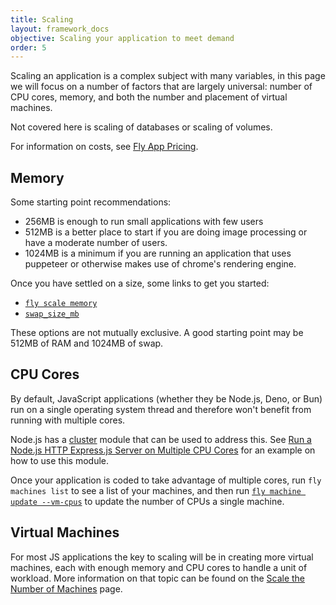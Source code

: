 ```yaml
---
title: Scaling
layout: framework_docs
objective: Scaling your application to meet demand
order: 5
---
```


Scaling an application is a complex subject with many variables, in this page we will focus on a number of factors that are largely universal: number of CPU cores, memory, and both the number and placement of virtual machines.

Not covered here is scaling of databases or scaling of volumes.

For information on costs, see [Fly App Pricing](https://fly.io/docs/about/pricing/).

## Memory

Some starting point recommendations:

 * 256MB is enough to run small applications with few users
 * 512MB is a better place to start if you are doing image processing or have a moderate number of users.
 * 1024MB is a minimum if you are running an application that uses puppeteer or otherwise makes use of chrome's rendering engine.

Once you have settled on a size, some links to get you started:
  * [`fly scale memory`](https://fly.io/docs/flyctl/scale-memory/)
  * [`swap_size_mb`](https://fly.io/docs/reference/configuration/#swap_size_mb-option)

These options are not mutually exclusive.  A good starting point may be 512MB of RAM and 1024MB of swap.

## CPU Cores

By default, JavaScript applications (whether they be Node.js, Deno, or Bun)
run on a single operating system thread and therefore won't benefit from
running with multiple cores.

Node.js has a [cluster](https://nodejs.org/api/cluster.html) module that can
be used to address this.  See [Run a Node.js HTTP Express.js Server on Multiple CPU Cores](https://coderrocketfuel.com/article/run-a-node-js-http-express-js-server-on-multiple-cpu-cores) for an example on how to use this module.

Once your application is coded to take advantage of multiple cores,
run `fly machines list` to see a list of your machines, and then
run [`fly machine update --vm-cpus`](https://fly.io/docs/flyctl/machine-update/) to update the number of CPUs a single machine.

## Virtual Machines

For most JS applications the key to scaling will be in creating more virtual
machines, each with enough memory and CPU cores to handle a unit of workload.
More information on that topic can be found on the
[Scale the Number of Machines](https://fly.io/docs/apps/scale-count/) page.


